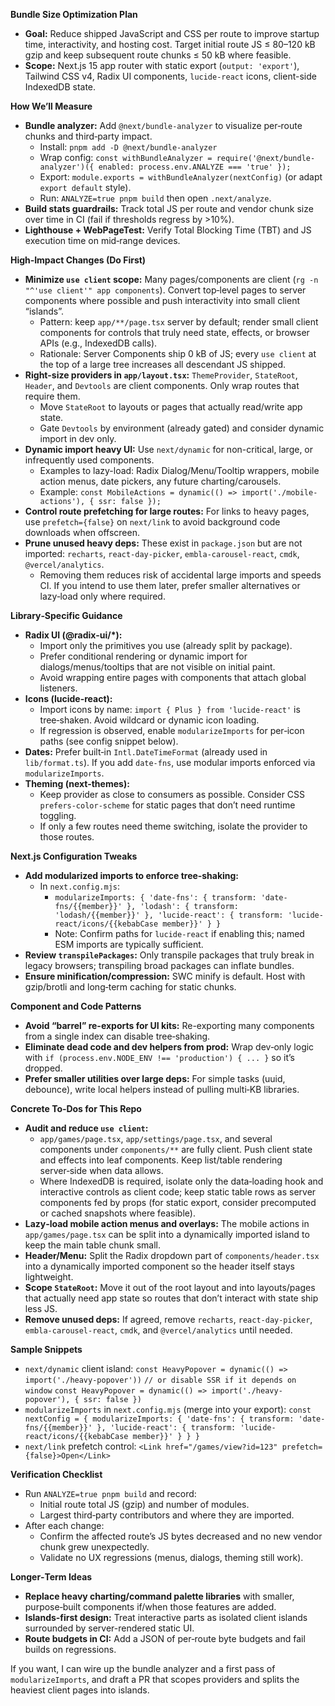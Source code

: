 **Bundle Size Optimization Plan**

- **Goal:** Reduce shipped JavaScript and CSS per route to improve startup time, interactivity, and hosting cost. Target initial route JS ≤ 80–120 kB gzip and keep subsequent route chunks ≤ 50 kB where feasible.
- **Scope:** Next.js 15 app router with static export (`output: 'export'`), Tailwind CSS v4, Radix UI components, `lucide-react` icons, client-side IndexedDB state.

**How We’ll Measure**

- **Bundle analyzer:** Add `@next/bundle-analyzer` to visualize per‑route chunks and third‑party impact.
  - Install: `pnpm add -D @next/bundle-analyzer`
  - Wrap config: `const withBundleAnalyzer = require('@next/bundle-analyzer')({ enabled: process.env.ANALYZE === 'true' });`
  - Export: `module.exports = withBundleAnalyzer(nextConfig)` (or adapt `export default` style).
  - Run: `ANALYZE=true pnpm build` then open `.next/analyze`.
- **Build stats guardrails:** Track total JS per route and vendor chunk size over time in CI (fail if thresholds regress by >10%).
- **Lighthouse + WebPageTest:** Verify Total Blocking Time (TBT) and JS execution time on mid‑range devices.

**High‑Impact Changes (Do First)**

- **Minimize `use client` scope:** Many pages/components are client (`rg -n "^'use client'" app components`). Convert top‑level pages to server components where possible and push interactivity into small client “islands”.
  - Pattern: keep `app/**/page.tsx` server by default; render small client components for controls that truly need state, effects, or browser APIs (e.g., IndexedDB calls).
  - Rationale: Server Components ship 0 kB of JS; every `use client` at the top of a large tree increases all descendant JS shipped.
- **Right-size providers in `app/layout.tsx`:** `ThemeProvider`, `StateRoot`, `Header`, and `Devtools` are client components. Only wrap routes that require them.
  - Move `StateRoot` to layouts or pages that actually read/write app state.
  - Gate `Devtools` by environment (already gated) and consider dynamic import in dev only.
- **Dynamic import heavy UI:** Use `next/dynamic` for non-critical, large, or infrequently used components.
  - Examples to lazy-load: Radix Dialog/Menu/Tooltip wrappers, mobile action menus, date pickers, any future charting/carousels.
  - Example:
    `const MobileActions = dynamic(() => import('./mobile-actions'), { ssr: false });`
- **Control route prefetching for large routes:** For links to heavy pages, use `prefetch={false}` on `next/link` to avoid background code downloads when offscreen.
- **Prune unused heavy deps:** These exist in `package.json` but are not imported: `recharts`, `react-day-picker`, `embla-carousel-react`, `cmdk`, `@vercel/analytics`.
  - Removing them reduces risk of accidental large imports and speeds CI. If you intend to use them later, prefer smaller alternatives or lazy‑load only where required.

**Library‑Specific Guidance**

- **Radix UI (@radix-ui/\*):**
  - Import only the primitives you use (already split by package).
  - Prefer conditional rendering or dynamic import for dialogs/menus/tooltips that are not visible on initial paint.
  - Avoid wrapping entire pages with components that attach global listeners.
- **Icons (lucide-react):**
  - Import icons by name: `import { Plus } from 'lucide-react'` is tree‑shaken. Avoid wildcard or dynamic icon loading.
  - If regression is observed, enable `modularizeImports` for per‑icon paths (see config snippet below).
- **Dates:** Prefer built‑in `Intl.DateTimeFormat` (already used in `lib/format.ts`). If you add `date-fns`, use modular imports enforced via `modularizeImports`.
- **Theming (next-themes):**
  - Keep provider as close to consumers as possible. Consider CSS `prefers-color-scheme` for static pages that don’t need runtime toggling.
  - If only a few routes need theme switching, isolate the provider to those routes.

**Next.js Configuration Tweaks**

- **Add modularized imports to enforce tree‑shaking:**
  - In `next.config.mjs`:
    - `modularizeImports: { 'date-fns': { transform: 'date-fns/{{member}}' }, 'lodash': { transform: 'lodash/{{member}}' }, 'lucide-react': { transform: 'lucide-react/icons/{{kebabCase member}}' } }`
    - Note: Confirm paths for `lucide-react` if enabling this; named ESM imports are typically sufficient.
- **Review `transpilePackages`:** Only transpile packages that truly break in legacy browsers; transpiling broad packages can inflate bundles.
- **Ensure minification/compression:** SWC minify is default. Host with gzip/brotli and long‑term caching for static chunks.

**Component and Code Patterns**

- **Avoid “barrel” re-exports for UI kits:** Re-exporting many components from a single index can disable tree‑shaking.
- **Eliminate dead code and dev helpers from prod:** Wrap dev‑only logic with `if (process.env.NODE_ENV !== 'production') { ... }` so it’s dropped.
- **Prefer smaller utilities over large deps:** For simple tasks (uuid, debounce), write local helpers instead of pulling multi‑KB libraries.

**Concrete To‑Dos for This Repo**

- **Audit and reduce `use client`:**
  - `app/games/page.tsx`, `app/settings/page.tsx`, and several components under `components/**` are fully client. Push client state and effects into leaf components. Keep list/table rendering server‑side when data allows.
  - Where IndexedDB is required, isolate only the data‑loading hook and interactive controls as client code; keep static table rows as server components fed by props (for static export, consider precomputed or cached snapshots where feasible).
- **Lazy‑load mobile action menus and overlays:** The mobile actions in `app/games/page.tsx` can be split into a dynamically imported island to keep the main table chunk small.
- **Header/Menu:** Split the Radix dropdown part of `components/header.tsx` into a dynamically imported component so the header itself stays lightweight.
- **Scope `StateRoot`:** Move it out of the root layout and into layouts/pages that actually need app state so routes that don’t interact with state ship less JS.
- **Remove unused deps:** If agreed, remove `recharts`, `react-day-picker`, `embla-carousel-react`, `cmdk`, and `@vercel/analytics` until needed.

**Sample Snippets**

- `next/dynamic` client island:
  `const HeavyPopover = dynamic(() => import('./heavy-popover'))`
  `// or disable SSR if it depends on window`
  `const HeavyPopover = dynamic(() => import('./heavy-popover'), { ssr: false })`
- `modularizeImports` in `next.config.mjs` (merge into your export):
  `const nextConfig = { modularizeImports: { 'date-fns': { transform: 'date-fns/{{member}}' }, 'lucide-react': { transform: 'lucide-react/icons/{{kebabCase member}}' } } }`
- `next/link` prefetch control:
  `<Link href="/games/view?id=123" prefetch={false}>Open</Link>`

**Verification Checklist**

- Run `ANALYZE=true pnpm build` and record:
  - Initial route total JS (gzip) and number of modules.
  - Largest third‑party contributors and where they are imported.
- After each change:
  - Confirm the affected route’s JS bytes decreased and no new vendor chunk grew unexpectedly.
  - Validate no UX regressions (menus, dialogs, theming still work).

**Longer‑Term Ideas**

- **Replace heavy charting/command palette libraries** with smaller, purpose‑built components if/when those features are added.
- **Islands‑first design:** Treat interactive parts as isolated client islands surrounded by server-rendered static UI.
- **Route budgets in CI:** Add a JSON of per‑route byte budgets and fail builds on regressions.

If you want, I can wire up the bundle analyzer and a first pass of `modularizeImports`, and draft a PR that scopes providers and splits the heaviest client pages into islands.
